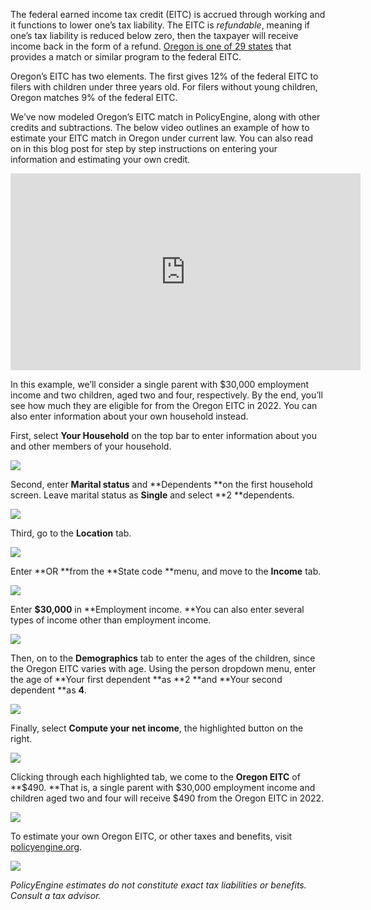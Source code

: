 The federal earned income tax credit (EITC) is accrued through working and it functions to lower one’s tax liability. The EITC is *refundable*, meaning if one’s tax liability is reduced below zero, then the taxpayer will receive income back in the form of a refund. [Oregon is one of 29 states](https://www.taxcreditsforworkersandfamilies.org/state-tax-credits/) that provides a match or similar program to the federal EITC.

Oregon’s EITC has two elements. The first gives 12% of the federal EITC to filers with children under three years old. For filers without young children, Oregon matches 9% of the federal EITC.

We’ve now modeled Oregon’s EITC match in PolicyEngine, along with other credits and subtractions. The below video outlines an example of how to estimate your EITC match in Oregon under current law. You can also read on in this blog post for step by step instructions on entering your information and estimating your own credit.

<center><iframe width="560" height="315" src="https://www.youtube.com/embed/YzJXuCZQ05Y" frameborder="0" allowfullscreen></iframe></center>

In this example, we’ll consider a single parent with $30,000 employment income and two children, aged two and four, respectively. By the end, you’ll see how much they are eligible for from the Oregon EITC in 2022. You can also enter information about your own household instead.

First, select **Your Household** on the top bar to enter information about you and other members of your household.

![](https://cdn-images-1.medium.com/max/3200/0*xEmc7hvB-nFDU7JU)

Second, enter **Marital status** and **Dependents **on the first household screen. Leave marital status as **Single** and select **2 **dependents.

![](https://cdn-images-1.medium.com/max/3200/0*JBUdSsMw_BvwvPPy)

Third, go to the **Location** tab.

![](https://cdn-images-1.medium.com/max/3200/0*GjKKdHk5vAjFvBO6)

Enter **OR **from the **State code **menu, and move to the **Income** tab.

![](https://cdn-images-1.medium.com/max/3200/0*WnKOVF2eUkI95aNc)

Enter **$30,000** in **Employment income. **You can also enter several types of income other than employment income.

![](https://cdn-images-1.medium.com/max/3200/0*qq50BmXMkKf6MjyW)

Then, on to the **Demographics** tab to enter the ages of the children, since the Oregon EITC varies with age. Using the person dropdown menu, enter the age of **Your first dependent **as **2 **and **Your second dependent **as **4**.

![](https://cdn-images-1.medium.com/max/3200/0*uAM2KQGPnJLH1OPO)

Finally, select **Compute your net income**, the highlighted button on the right.

![](https://cdn-images-1.medium.com/max/3200/0*Xyif0kuqdLMjHU6J)

Clicking through each highlighted tab, we come to the **Oregon EITC** of **$490. **That is, a single parent with $30,000 employment income and children aged two and four will receive $490 from the Oregon EITC in 2022.

![](https://cdn-images-1.medium.com/max/3200/0*8a9rHUsaP87t-0k5)

To estimate your own Oregon EITC, or other taxes and benefits, visit [policyengine.org](http://policyengine.org).

![](https://cdn-images-1.medium.com/max/3200/0*7234nnaAoAino9Mr)

*PolicyEngine estimates do not constitute exact tax liabilities or benefits. Consult a tax advisor.*
